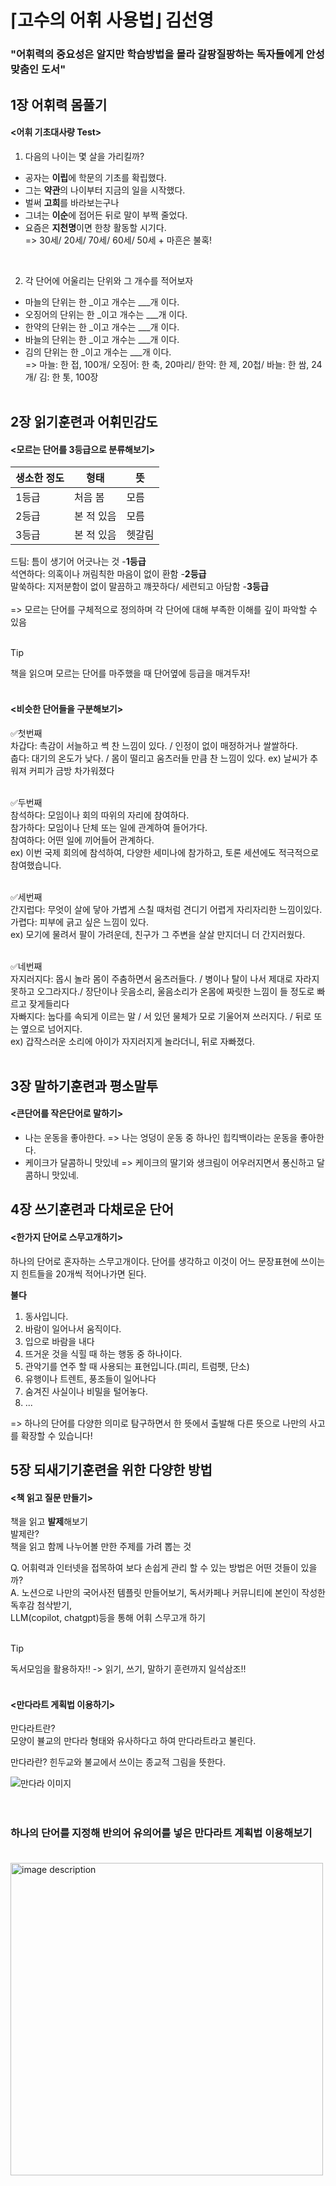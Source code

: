 # ⌈고수의 어휘 사용법⌋  김선영

### "어휘력의 중요성은 알지만 학습방법을 몰라 갈팡질팡하는 독자들에게 안성맞춤인 도서"


## 1장 어휘력 몸풀기

#### <어휘 기초대사량 Test>
1. 다음의 나이는 몇 살을 가리킬까?
- 공자는 **이립**에 학문의 기초를 확립했다.
- 그는 **약관**의 나이부터 지금의 일을 시작했다.
- 벌써 **고희**를 바라보는구나
- 그녀는 **이순**에 접어든 뒤로 말이 부쩍 줄었다.
- 요즘은 **지천명**이면 한창 활동할 시기다. <br>
  => 30세/ 20세/ 70세/ 60세/ 50세 + 마흔은 불혹!
 
<br>

2. 각 단어에 어울리는 단위와 그 개수를 적어보자
- 마늘의 단위는 한 _이고 개수는 ___개 이다.
- 오징어의 단위는 한 _이고 개수는 ___개 이다.
- 한약의 단위는 한 _이고 개수는 ___개 이다.
- 바늘의 단위는 한 _이고 개수는 ___개 이다.
- 김의 단위는 한 _이고 개수는 ___개 이다. <br>
 => 마늘: 한 접, 100개/ 오징어: 한 축, 20마리/ 한약: 한 제, 20첩/ 바늘: 한 쌈, 24개/ 김: 한 톳, 100장 <br><br>


## 2장 읽기훈련과 어휘민감도 <br>
 #### <모르는 단어를 3등급으로 분류해보기>

|생소한 정도 |형태|뜻|              
|--|--|--|
|1등급|처음 봄|모름|
|2등급|본 적 있음|모름| 
|3등급|본 적 있음|헷갈림| <br>

드팀: 틈이 생기어 어긋나는 것 -**1등급** <br>
석연하다: 의혹이나 꺼림칙한 마음이 없이 환함 -**2등급** <br>
말쑥하다: 지저분함이 없이 말끔하고 꺠끗하다/ 세련되고 아담함 -**3등급** <br> <br>
=> 모르는 단어를 구체적으로 정의하며 각 단어에 대해 부족한 이해를 깊이 파악할 수 있음 <br><br>

 > [!TIP]
 > 책을 읽으며 모르는 단어를 마주했을 때 단어옆에 등급을 매겨두자! <br><br>

#### <비슷한 단어들을 구분해보기>
✅첫번째 <br>
차갑다: 촉감이 서늘하고 썩 찬 느낌이 있다. / 인정이 없이 매정하거나 쌀쌀하다. <br>
춥다: 대기의 온도가 낮다. / 몸이 떨리고 움츠러들 만큼 찬 느낌이 있다.
ex) 날씨가 추워져 커피가 금방 차가워졌다 <br><br>

✅두번째 <br>
참석하다: 모임이나 회의 따위의 자리에 참여하다.<br>
참가하다: 모임이나 단체 또는 일에 관계하여 들어가다.<br>
참여하다: 어떤 일에 끼어들어 관계하다.<br>
ex) 이번 국제 회의에 참석하여, 다양한 세미나에 참가하고, 토론 세션에도 적극적으로 참여했습니다.<br><br>

✅세번째 <br>
간지럽다: 무엇이 살에 닿아 가볍게 스칠 때처럼 견디기 어렵게 자리자리한 느낌이있다.<br>
가렵다: 피부에 긁고 싶은 느낌이 있다.<br>
ex) 모기에 물려서 팔이 가려운데, 친구가 그 주변을 살살 만지더니 더 간지러웠다.<br><br>

✅네번째 <br>
자지러지다: 몹시 놀라 몸이 주춤하면서 움츠러들다. / 병이나 탈이 나서 제대로 자라지 못하고 오그라지다./ 장단이나 웃음소리, 울음소리가 온몸에 짜릿한 느낌이 들 정도로 빠르고 잦게들리다<br>
자빠지다:  눕다를 속되게 이르는 말 / 서 있던 물체가 모로 기울어져 쓰러지다. / 뒤로 또는 옆으로 넘어지다. <br>
ex) 갑작스러운 소리에 아이가 자지러지게 놀라더니, 뒤로 자빠졌다. <br><br>


## 3장 말하기훈련과 평소말투
#### <큰단어를 작은단어로 말하기>
- 나는 운동을 좋아한다. => 나는 엉덩이 운동 중 하나인 힙킥백이라는 운동을 좋아한다.
- 케이크가 달콤하니 맛있네 => 케이크의 딸기와 생크림이 어우러지면서 퐁신하고 달콤하니 맛있네.

## 4장 쓰기훈련과 다채로운 단어
#### <한가지 단어로 스무고개하기>
하나의 단어로 혼자하는 스무고개이다. 단어를 생각하고 이것이 어느 문장표현에 쓰이는지 힌트들을 20개씩 적어나가면 된다. <br>

**불다**
1. 동사입니다.
2. 바람이 일어나서 움직이다.
3. 입으로 바람을 내다
4. 뜨거운 것을 식힐 때 하는 행동 중 하나이다.
5. 관악기를 연주 할 때 사용되는 표현입니다.(피리, 트럼펫, 단소)
6. 유행이나 트렌트, 풍조들이 일어나다
7. 숨겨진 사실이나 비밀을 털어놓다.
8. ...

=> 하나의 단어를 다양한 의미로 탐구하면서 한 뜻에서 출발해 다른 뜻으로 나만의 사고를 확장할 수 있습니다!


## 5장 되새기기훈련을 위한 다양한 방법
#### <책 읽고 질문 만들기>
책을 읽고 **발제**해보기 <br>
발제란? <br>
책을 읽고 함께 나누어볼 만한 주제를 가려 뽑는 것 <br>

 Q. 어휘력과 인터넷을 접목하여 보다 손쉽게 관리 할 수 있는 방법은 어떤 것들이 있을까? <br>
 A. 노션으로 나만의 국어사전 템플릿 만들어보기, 독서카페나 커뮤니티에 본인이 작성한 독후감 첨삭받기, <br>   LLM(copilot, chatgpt)등을 통해 어휘 스무고개 하기 <br><br>

 > [!TIP]
 > 독서모임을 활용하자!! -> 읽기, 쓰기, 말하기 훈련까지 일석삼조!! <br><br>



 #### <만다라트 게획법 이용하기>
만다라트란? <br>
모양이 뷸교의 만다라 형태와 유사하다고 하여 만다라트라고 불린다. <br>

만다라란?
힌두교와 불교에서 쓰이는 종교적 그림을 뜻한다. <br>


![만다라 이미지](https://github.com/bbobbony/Images/blob/main/%EB%A7%8C%EB%8B%A4%EB%9D%BC%EC%B5%9C%EC%A2%85.png) <br><br><br>



###  하나의 단어를 지정해 반의어 유의어를 넣은 만다라트 계획법 이용해보기 <br><br>
<img src="https://github.com/bbobbony/Images/blob/main/%EA%B3%A0%EC%88%98%EC%9D%98%EC%96%B4%ED%9C%98%EB%A0%A5%EC%82%AC%EC%9A%A9%EB%B2%95_%EB%A7%8C%EB%8B%A4%EB%9D%BC%ED%8A%B8.jpg" alt="image description" width="500" height="500">


 
 

